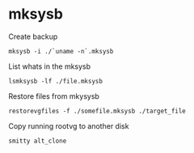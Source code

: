 mksysb
======================================

Create backup
```
mksysb -i ./`uname -n`.mksysb
```

List whats in the mksysb
```
lsmksysb -lf ./file.mksysb
```

Restore files from mkysysb
```
restorevgfiles -f ./somefile.mksysb ./target_file
```

Copy running rootvg to another disk
```
smitty alt_clone
```
